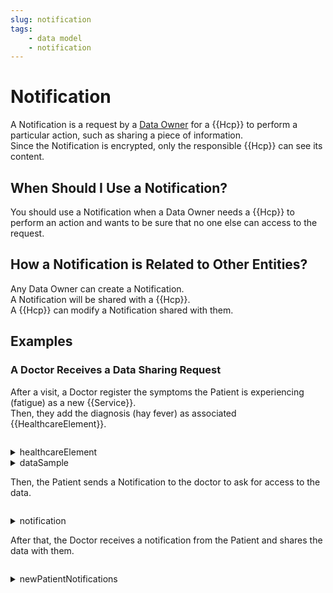 ```yaml
---
slug: notification
tags:
    - data model   
    - notification
---
```

# Notification

A Notification is a request by a [Data Owner](/{{sdk}}/glossary#data-owner) for a {{Hcp}} to perform a 
particular action, such as sharing a piece of information.  
Since the Notification is encrypted, only the responsible {{Hcp}} can see its content.

## When Should I Use a Notification?

You should use a Notification when a Data Owner needs a {{Hcp}} to perform an action and wants to 
be sure that no one else can access to the request.

## How a Notification is Related to Other Entities?

Any Data Owner can create a Notification.  
A Notification will be shared with a {{Hcp}}.  
A {{Hcp}} can modify a Notification shared with them.

## Examples

### A Doctor Receives a Data Sharing Request

After a visit, a Doctor register the symptoms the Patient is experiencing (fatigue) as a new {{Service}}.  
Then, they add the diagnosis (hay fever) as associated {{HealthcareElement}}.

<!-- file://code-samples/{{sdk}}/explanation/notification/index.mts snippet:doctor shares medical data-->
```typescript
```
<!-- output://code-samples/{{sdk}}/explanation/notification/healthcareElement.txt -->
<details>
<summary>healthcareElement</summary>

```json
```
</details>

<!-- output://code-samples/{{sdk}}/explanation/notification/dataSample.txt -->
<details>
<summary>dataSample</summary>

```json
```
</details>

Then, the Patient sends a Notification to the doctor to ask for access to the data.

<!-- file://code-samples/{{sdk}}/explanation/notification/index.mts snippet:patient sends notification-->
```typescript
```
<!-- output://code-samples/{{sdk}}/explanation/notification/notification.txt -->
<details>
<summary>notification</summary>

```json
```
</details>

After that, the Doctor receives a notification from the Patient and shares the data with them.

<!-- file://code-samples/{{sdk}}/explanation/notification/index.mts snippet:doctor receives notification-->
```typescript
```
<!-- output://code-samples/{{sdk}}/explanation/notification/newPatientNotifications.txt -->
<details>
<summary>newPatientNotifications</summary>

```text
```
</details>
